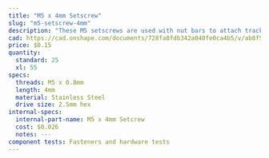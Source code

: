 ```yaml
---
title: "M5 x 4mm Setscrew"
slug: "m5-setscrew-4mm"
description: "These M5 setscrews are used with nut bars to attach track extrusions end-to-end."
cad: https://cad.onshape.com/documents/728fa8fdb342a040fe0ca4b5/v/ab8f542d5dc933352c705ff8/e/5b0faf91f9ce6546a68544a8
price: $0.15
quantity:
  standard: 25
  xl: 55
specs:
  threads: M5 x 0.8mm
  length: 4mm
  material: Stainless Steel
  drive size: 2.5mm hex
internal-specs:
  internal-part-name: M5 x 4mm Setcrew
  cost: $0.026
  notes: ---
component tests: Fasteners and hardware tests
---
```

